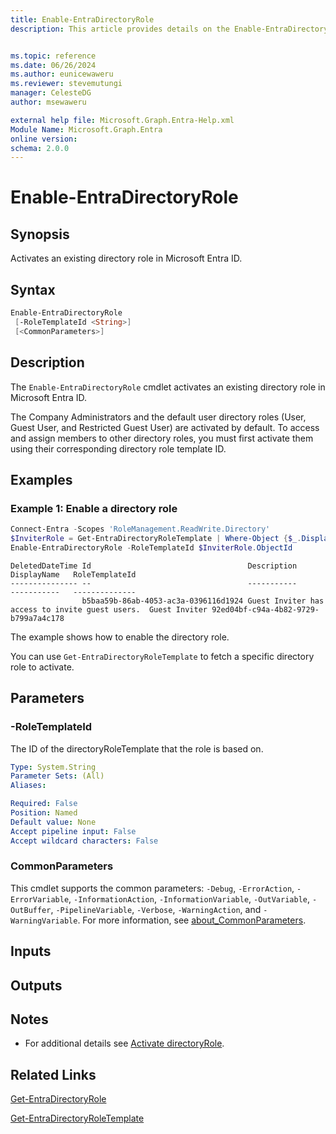 ```yaml
---
title: Enable-EntraDirectoryRole
description: This article provides details on the Enable-EntraDirectoryRole command.


ms.topic: reference
ms.date: 06/26/2024
ms.author: eunicewaweru
ms.reviewer: stevemutungi
manager: CelesteDG
author: msewaweru

external help file: Microsoft.Graph.Entra-Help.xml
Module Name: Microsoft.Graph.Entra
online version:
schema: 2.0.0
---
```


# Enable-EntraDirectoryRole

## Synopsis

Activates an existing directory role in Microsoft Entra ID.

## Syntax

```powershell
Enable-EntraDirectoryRole 
 [-RoleTemplateId <String>] 
 [<CommonParameters>]
```

## Description

The `Enable-EntraDirectoryRole` cmdlet activates an existing directory role in Microsoft Entra ID.

The Company Administrators and the default user directory roles (User, Guest User, and Restricted Guest User) are activated by default. To access and assign members to other directory roles, you must first activate them using their corresponding directory role template ID.

## Examples

### Example 1: Enable a directory role

```powershell
Connect-Entra -Scopes 'RoleManagement.ReadWrite.Directory'
$InviterRole = Get-EntraDirectoryRoleTemplate | Where-Object {$_.DisplayName -eq 'Guest Inviter'}
Enable-EntraDirectoryRole -RoleTemplateId $InviterRole.ObjectId
```

```Output
DeletedDateTime Id                                   Description                                      DisplayName   RoleTemplateId
--------------- --                                   -----------                                      -----------   --------------
                b5baa59b-86ab-4053-ac3a-0396116d1924 Guest Inviter has access to invite guest users.  Guest Inviter 92ed04bf-c94a-4b82-9729-b799a7a4c178
```

The example shows how to enable the directory role.

You can use `Get-EntraDirectoryRoleTemplate` to fetch a specific directory role to activate.

## Parameters

### -RoleTemplateId

The ID of the directoryRoleTemplate that the role is based on.

```yaml
Type: System.String
Parameter Sets: (All)
Aliases:

Required: False
Position: Named
Default value: None
Accept pipeline input: False
Accept wildcard characters: False
```

### CommonParameters

This cmdlet supports the common parameters: `-Debug`, `-ErrorAction`, `-ErrorVariable`, `-InformationAction`, `-InformationVariable`, `-OutVariable`, `-OutBuffer`, `-PipelineVariable`, `-Verbose`, `-WarningAction`, and `-WarningVariable`. For more information, see [about_CommonParameters](https://go.microsoft.com/fwlink/?LinkID=113216).

## Inputs

## Outputs

## Notes

- For additional details see [Activate directoryRole](/graph/api/directoryrole-post-directoryroles).

## Related Links

[Get-EntraDirectoryRole](Get-EntraDirectoryRole.md)

[Get-EntraDirectoryRoleTemplate](Get-EntraDirectoryRoleTemplate.md)
